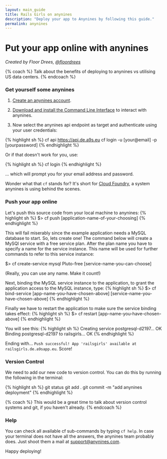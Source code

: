 ```yaml
---
layout: main_guide
title: Rails Girls on anynines
description: "Deploy your app to Anynines by following this guide."
permalink: anynines
---
```


# Put your app online with anynines

*Created by Floor Drees, [@floordrees](https://twitter.com/floordrees)*

{% coach %}
Talk about the benefits of deploying to anynines vs utilising US data centers.
{% endcoach %}

### Get yourself some anynines

1. [Create an anynines account](https://anynines.com/).

2. [Download and install the Command Line Interface](https://anynines.zendesk.com/entries/60241846-How-to-install-the-CLI-v6) to interact with anynines.

3. Now select the anynines api endpoint as target and authenticate using your user credentials:

{% highlight sh %}
cf api https://api.de.a9s.eu
cf login -u [your@email] -p [yourpassword]
{% endhighlight %}


Or if that doesn't work for you, use:

{% highlight sh %}
cf login
{% endhighlight %}

... which will prompt you for your email address and password.

Wonder what that `cf` stands for? It's short for [Cloud Foundry](https://www.cloudfoundry.org/), a system anynines is using behind the scenes.

### Push your app online

Let's push this source code from your local machine to anynines:
{% highlight sh %}
$> cf push [application-name-of-your-choosing]
{% endhighlight %}

This will fail miserably since the example application needs a MySQL database to start. So, lets create one! The command below will create a MySQl service with a free service plan. After the plan name you have to specify a name for the service instance. This name will be used for further commands to refer to this service instance:

$> cf create-service mysql Pluto-free [service-name-you-can-choose]

(Really, you can use any name. Make it count!)

Next, binding the MySQL service instance to the application, to grant the application access to the MySQL instance, type:
{% highlight sh %}
$> cf bind-service [app-name-you-have-chosen-above] [service-name-you-have-chosen-above]
{% endhighlight %}

Finally we have to restart the application to make sure the service binding takes effect:
{% highlight sh %}
$> cf restart [app-name-you-have-chosen-above]
{% endhighlight %}

You will see this:
{% highlight sh %}
Creating service postgresql-d2197... OK
Binding postgresql-d2197 to railsgirls... OK
{% endhighlight %}

Ending with... `Push successful! App 'railsgirls' available at railsgirls.de.a9sapp.eu`. Score!

### Version Control

We need to add our new code to version control. You can do this by running the following in the terminal:

{% highlight sh %}
git status
git add .
git commit -m "add anynines deployment"
{% endhighlight %}

{% coach %}
This would be a great time to talk about version control systems and git, if you haven't already.
{% endcoach %}

### Help

You can check all available cf sub-commands by typing `cf help`.
In case your terminal does not have all the answers, the anynines team probably does. Just shoot them a mail at support@anynines.com.

Happy deploying!
